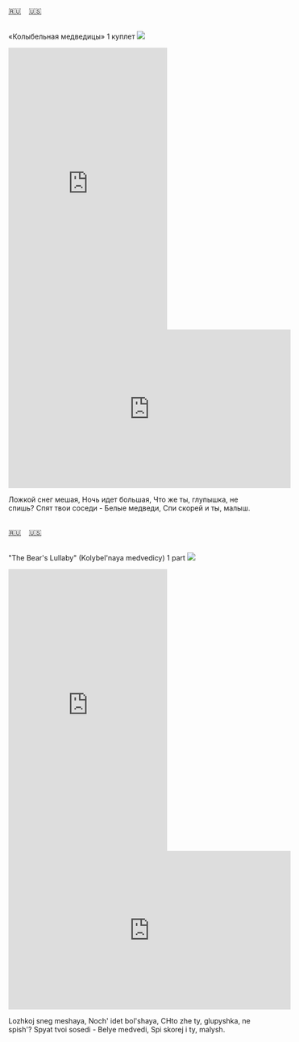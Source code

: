 <span id="ru"><a href='#ru'>🇷🇺</a> &nbsp;&nbsp;&nbsp;<a href='#en'>🇺🇸</a> &nbsp;&nbsp;&nbsp;</span><br><br>

«Колыбельная медведицы» 1 куплет
![](https://github.com/user-attachments/assets/9c67e758-07cc-4b2c-a7b0-c70bd8b2f7c9)


<iframe width="315" height="560" src="https://www.youtube.com/embed/idIQIBY-iSQ" frameborder="0" allow="accelerometer; autoplay; clipboard-write; encrypted-media; gyroscope; picture-in-picture; web-share"allowfullscreen></iframe>
<iframe width="560" height="315" src="https://www.youtube.com/embed/zSXJFp-BMiA" frameborder="0" allow="accelerometer; autoplay; clipboard-write; encrypted-media; gyroscope; picture-in-picture; web-share"allowfullscreen></iframe>

Ложкой снег мешая,
Ночь идет большая,
Что же ты, глупышка, не спишь?
Спят твои соседи -
Белые медведи,
Спи скорей и ты, малыш.
<br><br>

<span id="en"><a href='#ru'>🇷🇺</a> &nbsp;&nbsp;&nbsp;<a href='#en'>🇺🇸</a> &nbsp;&nbsp;&nbsp;</span><br><br>

"The Bear's Lullaby" (Kolybel'naya medvedicy) 1 part
![](https://github.com/user-attachments/assets/9c67e758-07cc-4b2c-a7b0-c70bd8b2f7c9)

<iframe width="315" height="560" src="https://www.youtube.com/embed/E_QANMn_H9s" frameborder="0" allow="accelerometer; autoplay; clipboard-write; encrypted-media; gyroscope; picture-in-picture; web-share"allowfullscreen></iframe>
<iframe width="560" height="315" src="https://www.youtube.com/embed/JAdJu8cr2FM" frameborder="0" allow="accelerometer; autoplay; clipboard-write; encrypted-media; gyroscope; picture-in-picture; web-share"allowfullscreen></iframe>

Lozhkoj sneg meshaya,
Noch' idet bol'shaya,
CHto zhe ty, glupyshka, ne spish'?
Spyat tvoi sosedi -
Belye medvedi,
Spi skorej i ty, malysh.
<br><br>

